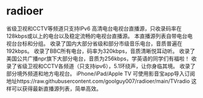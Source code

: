 # radioer
省级卫视和CCTV等频道只支持IPv6
高清电台电视台直播源，只收录码率在128kbps或以上的电台以及稳定流畅的电视台直播源。
本直播源列表自带电台电视台台标和分组。
收录了国内大部分省级和部分市级音乐电台，音质普遍在192kbps。
收录了BBC所有电台，码率为320kbps，音质清晰悦耳动听。
收录了美国公共广播npr旗下大部分电台，音质为256kbps，学英语的同学们有福啦！
收录了省级卫视和CCTV各频道（只支持ipv6），5.1环绕声，让你身临其境。
收录了部分境外频道和地方电视台。
iPhone/iPad/Apple TV 可使用影音宝app导入订阅地址https://raw.githubusercontent.com/goolguy007/radioer/main/TVradio 这样可以获得最新直播源列表，简单高效。
